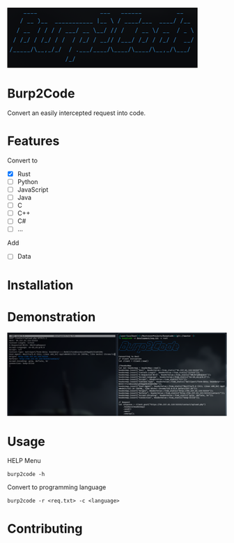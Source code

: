 ![img.png](assets/burp2code.png)
# Burp2Code

Convert an easily intercepted request into code.

# Features

Convert to 
- [x] Rust
- [ ] Python
- [ ] JavaScript
- [ ] Java
- [ ] C
- [ ] C++
- [ ] C#
- [ ] ...

Add
- [ ] Data

# Installation


# Demonstration

![img_1.png](assets/demo.png)

# Usage

HELP Menu
```shell
burp2code -h
```

Convert to programming language
```shell
burp2code -r <req.txt> -c <language>
```

# Contributing
